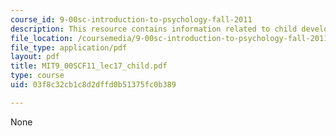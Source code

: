 ```yaml
---
course_id: 9-00sc-introduction-to-psychology-fall-2011
description: This resource contains information related to child development.
file_location: /coursemedia/9-00sc-introduction-to-psychology-fall-2011/03f8c32cb1c8d2dffd0b51375fc0b389_MIT9_00SCF11_lec17_child.pdf
file_type: application/pdf
layout: pdf
title: MIT9_00SCF11_lec17_child.pdf
type: course
uid: 03f8c32cb1c8d2dffd0b51375fc0b389

---
```

None